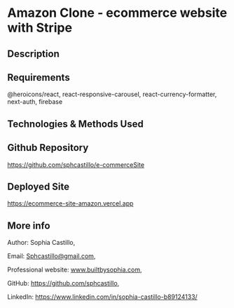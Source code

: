 # Amazon Clone - ecommerce website with Stripe

## Description


## Requirements

@heroicons/react, react-responsive-carousel, react-currency-formatter, next-auth, firebase


## Technologies & Methods Used



## Github Repository

https://github.com/sphcastillo/e-commerceSite

## Deployed Site

https://ecommerce-site-amazon.vercel.app

## More info

Author: Sophia Castillo,

Email: Sphcastillo@gmail.com,

Professional website: www.builtbysophia.com,

GitHub: https://github.com/sphcastillo,

LinkedIn: https://www.linkedin.com/in/sophia-castillo-b89124133/


